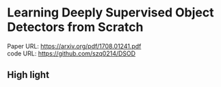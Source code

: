 # Learning Deeply Supervised Object Detectors from Scratch

Paper URL: https://arxiv.org/pdf/1708.01241.pdf <br>
code  URL: https://github.com/szq0214/DSOD <br>

## High light





